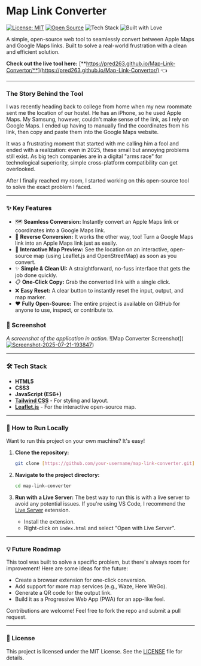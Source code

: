 # Map Link Converter

[![License: MIT](https://img.shields.io/badge/License-MIT-yellow.svg)](https://opensource.org/licenses/MIT)
[![Open Source](https://badges.frapsoft.com/os/v1/open-source.svg?v=103)](https://opensource.org/)
![Tech Stack](https://img.shields.io/badge/tech-HTML%2C%20CSS%2C%20JS-blue)
![Built with Love](https://img.shields.io/badge/built%20with-%E2%9D%A4%EF%B8%8F-ff69b4.svg)

A simple, open-source web tool to seamlessly convert between Apple Maps and Google Maps links. Built to solve a real-world frustration with a clean and efficient solution.

**Check out the live tool here:** [**https://pred263.github.io/Map-Link-Convertor/**](https://pred263.github.io/Map-Link-Convertor/) 👈 

---

### The Story Behind the Tool

I was recently heading back to college from home when my new roommate sent me the location of our hostel. He has an iPhone, so he used Apple Maps. My Samsung, however, couldn't make sense of the link, as I rely on Google Maps. I ended up having to manually find the coordinates from his link, then copy and paste them into the Google Maps website.

It was a frustrating moment that started with me calling him a fool and ended with a realization: even in 2025, these small but annoying problems still exist. As big tech companies are in a digital "arms race" for technological superiority, simple cross-platform compatibility can get overlooked.

After I finally reached my room, I started working on this open-source tool to solve the exact problem I faced.

---

### ✨ Key Features

* 🗺️ **Seamless Conversion:** Instantly convert an Apple Maps link or coordinates into a Google Maps link.
* 🔄 **Reverse Conversion:** It works the other way, too! Turn a Google Maps link into an Apple Maps link just as easily.
* 📍 **Interactive Map Preview:** See the location on an interactive, open-source map (using Leaflet.js and OpenStreetMap) as soon as you convert.
* ✨ **Simple & Clean UI:** A straightforward, no-fuss interface that gets the job done quickly.
* 📋 **One-Click Copy:** Grab the converted link with a single click.
* ❌ **Easy Reset:** A clear button to instantly reset the input, output, and map marker.
* ❤️ **Fully Open-Source:** The entire project is available on GitHub for anyone to use, inspect, or contribute to.

### 📸 Screenshot

*A screenshot of the application in action.*
![Map Converter Screenshot](<a href="https://ibb.co/dsY28WBk"><img src="https://i.ibb.co/fVwpj1Mr/Screenshot-2025-07-21-193847.jpg" alt="Screenshot-2025-07-21-193847" border="0" /></a>)  

---

### 🛠️ Tech Stack

* **HTML5**
* **CSS3**
* **JavaScript (ES6+)**
* **[Tailwind CSS](https://tailwindcss.com/)** - For styling and layout.
* **[Leaflet.js](https://leafletjs.com/)** - For the interactive open-source map.

---

### 🚀 How to Run Locally

Want to run this project on your own machine? It's easy!

1.  **Clone the repository:**
    ```bash
    git clone [https://github.com/your-username/map-link-converter.git](https://github.com/your-username/map-link-converter.git)
    ```

2.  **Navigate to the project directory:**
    ```bash
    cd map-link-converter
    ```

3.  **Run with a Live Server:**
    The best way to run this is with a live server to avoid any potential issues. If you're using VS Code, I recommend the [Live Server](https://marketplace.visualstudio.com/items?itemName=ritwickdey.LiveServer) extension.
    * Install the extension.
    * Right-click on `index.html` and select "Open with Live Server".

---

### 💡 Future Roadmap

This tool was built to solve a specific problem, but there's always room for improvement! Here are some ideas for the future:

* Create a browser extension for one-click conversion.
* Add support for more map services (e.g., Waze, Here WeGo).
* Generate a QR code for the output link.
* Build it as a Progressive Web App (PWA) for an app-like feel.

Contributions are welcome! Feel free to fork the repo and submit a pull request.

---

### 📄 License

This project is licensed under the MIT License. See the [LICENSE](LICENSE) file for details.
